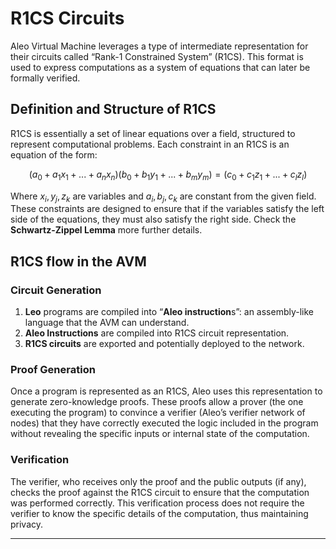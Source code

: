 # R1CS Circuits

Aleo Virtual Machine leverages a type of intermediate representation for their circuits called “Rank-1 Constrained System” (R1CS). This format is used to express computations as a system of equations that can later be formally verified.

## **Definition and Structure of R1CS**

R1CS is essentially a set of linear equations over a field, structured to represent computational problems. Each constraint in an R1CS is an equation of the form:

$$
(a_0+a_1x_1+...+a_nx_n)(b_0+b_1y_1+...+b_my_m) = (c_0+c_1z_1+...+c_lz_l)
$$

Where $x_i, y_j, z_k$ are variables and $a_i,b_j,c_k$ are constant from the given field. These constraints are designed to ensure that if the variables satisfy the left side of the equations, they must also satisfy the right side. Check the **Schwartz-Zippel Lemma** more further details.

## **R1CS flow in the AVM**

### **Circuit Generation**

1. **Leo** programs are compiled into “**Aleo instruction**s”: an assembly-like language that the AVM can understand.
2. **Aleo Instructions** are compiled into R1CS circuit representation.
3. **R1CS circuits** are exported and potentially deployed to the network.

### **Proof Generation**

Once a program is represented as an R1CS, Aleo uses this representation to generate zero-knowledge proofs. These proofs allow a prover (the one executing the program) to convince a verifier (Aleo’s verifier network of nodes) that they have correctly executed the logic included in the program without revealing the specific inputs or internal state of the computation.

### **Verification**

The verifier, who receives only the proof and the public outputs (if any), checks the proof against the R1CS circuit to ensure that the computation was performed correctly. This verification process does not require the verifier to know the specific details of the computation, thus maintaining privacy.

---
